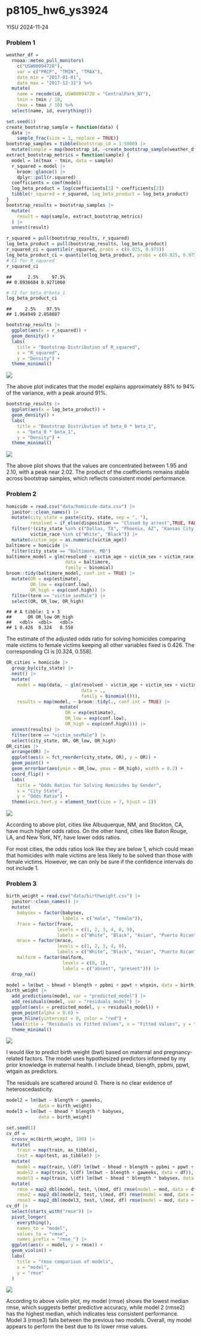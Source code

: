 p8105_hw6_ys3924
================
YISU
2024-11-24

### Problem 1

``` r
weather_df = 
  rnoaa::meteo_pull_monitors(
    c("USW00094728"),
    var = c("PRCP", "TMIN", "TMAX"), 
    date_min = "2017-01-01",
    date_max = "2017-12-31") %>%
  mutate(
    name = recode(id, USW00094728 = "CentralPark_NY"),
    tmin = tmin / 10,
    tmax = tmax / 10) %>%
  select(name, id, everything())
```

``` r
set.seed(1)
create_bootstrap_sample = function(data) {
  data |> 
    sample_frac(size = 1, replace = TRUE)}
bootstrap_samples = tibble(bootstrap_id = 1:5000) |>
  mutate(sample = map(bootstrap_id, ~create_bootstrap_sample(weather_df)))
extract_bootstrap_metrics = function(sample) {
  model = lm(tmax ~ tmin, data = sample)
  r_squared = model |>
    broom::glance() |>
    dplyr::pull(r.squared)
  coefficients = coef(model)
  log_beta_product = log(coefficients[1] * coefficients[2])
  tibble(r_squared = r_squared, log_beta_product = log_beta_product)
}
bootstrap_results = bootstrap_samples |>
  mutate(
    result = map(sample, extract_bootstrap_metrics)
  ) |>
  unnest(result)
```

``` r
r_squared = pull(bootstrap_results, r_squared)
log_beta_product = pull(bootstrap_results, log_beta_product)
r_squared_ci = quantile(r_squared, probs = c(0.025, 0.975))
log_beta_product_ci = quantile(log_beta_product, probs = c(0.025, 0.975))
# CI for R_squared
r_squared_ci
```

    ##      2.5%     97.5% 
    ## 0.8936684 0.9271060

``` r
# CI for beta_0*beta_1
log_beta_product_ci
```

    ##     2.5%    97.5% 
    ## 1.964949 2.058887

``` r
bootstrap_results |>
  ggplot(aes(x = r_squared)) +
  geom_density() +
  labs(
    title = "Bootstrap Distribution of R_squared",
    x = "R_squared",
    y = "Density") +
  theme_minimal()
```

![](p8105_hw6_ys3924_files/figure-gfm/unnamed-chunk-4-1.png)<!-- -->

The above plot indicates that the model explains approximately 88% to
94% of the variance, with a peak around 91%.

``` r
bootstrap_results |>
  ggplot(aes(x = log_beta_product)) +
  geom_density() +
  labs(
    title = "Bootstrap Distribution of beta_0 * beta_1",
    x = "beta_0 * beta_1",
    y = "Density") +
  theme_minimal()
```

![](p8105_hw6_ys3924_files/figure-gfm/unnamed-chunk-5-1.png)<!-- -->

The above plot shows that the values are concentrated between 1.95 and
2.10, with a peak near 2.02. The product of the coefficients remains
stable across bootstrap samples, which reflects consistent model
performance.

### Problem 2

``` r
homicide = read.csv("data/homicide-data.csv") |>
  janitor::clean_names() |>
  mutate(city_state = paste(city, state, sep = ", "),
         resolved = if_else(disposition == "Closed by arrest",TRUE, FALSE)) |>
  filter(!(city_state %in% c("Dallas, TX", "Phoenix, AZ", "Kansas City, MO", "Tulsa, AL")),
         victim_race %in% c("White", "Black")) |>
  mutate(victim_age = as.numeric(victim_age))
baltimore = homicide |>
  filter(city_state == "Baltimore, MD")
baltimore_model = glm(resolved ~ victim_age + victim_sex + victim_race,
                      data = baltimore,
                      family = binomial)
broom::tidy(baltimore_model, conf.int = TRUE) |>
  mutate(OR = exp(estimate),
         OR_low = exp(conf.low),
         OR_high = exp(conf.high)) |>
  filter(term == "victim_sexMale") |>
  select(OR, OR_low, OR_high)
```

    ## # A tibble: 1 × 3
    ##      OR OR_low OR_high
    ##   <dbl>  <dbl>   <dbl>
    ## 1 0.426  0.324   0.558

The estimate of the adjusted odds ratio for solving homicides comparing
male victims to female victims keeping all other variables fixed is
0.426. The corresponding CI is \[0.324, 0.558\].

``` r
OR_cities = homicide |>
  group_by(city_state) |>
  nest() |>
  mutate(
    model = map(data, ~ glm(resolved ~ victim_age + victim_sex + victim_race, 
                            data = ., 
                            family = binomial())),
    results = map(model, ~ broom::tidy(., conf.int = TRUE) |>
                    mutate(
                      OR = exp(estimate),
                      OR_low = exp(conf.low),
                      OR_high = exp(conf.high)))) |>
  unnest(results) |>
  filter(term == "victim_sexMale") |>
  select(city_state, OR, OR_low, OR_high)
OR_cities |>
  arrange(OR) |>
  ggplot(aes(x = fct_reorder(city_state, OR), y = OR)) +
  geom_point() +
  geom_errorbar(aes(ymin = OR_low, ymax = OR_high), width = 0.2) +
  coord_flip() +
  labs(
    title = "Odds Ratios for Solving Homicides by Gender",
    x = "City State",
    y = "Odds Ratio") +
  theme(axis.text.y = element_text(size = 7, hjust = 1))
```

![](p8105_hw6_ys3924_files/figure-gfm/unnamed-chunk-7-1.png)<!-- -->

According to above plot, cities like Albuquerque, NM, and Stockton, CA,
have much higher odds ratios. On the other hand, cities like Baton
Rouge, LA, and New York, NY, have lower odds ratios.

For most cities, the odds ratios look like they are below 1, which could
mean that homicides with male victims are less likely to be solved than
those with female victims. However, we can only be sure if the
confidence intervals do not include 1.

### Problem 3

``` r
birth_weight = read.csv("data/birthweight.csv") |>
  janitor::clean_names() |>
  mutate(
    babysex = factor(babysex, 
                     labels = c("male", "female")),
    frace = factor(frace, 
                   levels = c(1, 2, 3, 4, 8, 9),
                   labels = c("White", "Black", "Asian", "Puerto Rican", "Other", "Unknown")),
    mrace = factor(mrace, 
                   levels = c(1, 2, 3, 4, 8),
                   labels = c("White", "Black", "Asian", "Puerto Rican", "Other")),
    malform = factor(malform,
                     levels = c(0, 1),
                     labels = c("absent", "present"))) |>
  drop_na()
```

``` r
model = lm(bwt ~ bhead + blength + ppbmi + ppwt + wtgain, data = birth_weight)
birth_weight |>
  add_predictions(model, var = "predicted_model") |>
  add_residuals(model, var = "residuals_model") |>
  ggplot(aes(x = predicted_model, y = residuals_model)) +
  geom_point(alpha = 0.6) +
  geom_hline(yintercept = 0, color = "red") +
  labs(title = "Residuals vs Fitted Values", x = "Fitted Values", y = "Residuals") +
  theme_minimal()
```

![](p8105_hw6_ys3924_files/figure-gfm/unnamed-chunk-9-1.png)<!-- -->

I would like to predict birth weight (bwt) based on maternal and
pregnancy-related factors. The model uses hypothesized predictors
informed by my prior knowledge in maternal health. I include bhead,
blength, ppbmi, ppwt, wtgain as predictors.

The residuals are scattered around 0. There is no clear evidence of
heteroscedasticity.

``` r
model2 = lm(bwt ~ blength + gaweeks, 
            data = birth_weight)
model3 = lm(bwt ~ bhead * blength * babysex, 
            data = birth_weight)
```

``` r
set.seed(1)
cv_df = 
  crossv_mc(birth_weight, 100) |>
  mutate(
    train = map(train, as_tibble),
    test = map(test, as_tibble)) |>
  mutate(
    model = map(train, \(df) lm(bwt ~ bhead + blength + ppbmi + ppwt + wtgain, data = df)),
    model2 = map(train, \(df) lm(bwt ~ blength + gaweeks, data = df)),
    model3 = map(train, \(df) lm(bwt ~ bhead * blength * babysex, data = df))) |> 
  mutate(
    rmse = map2_dbl(model, test, \(mod, df) rmse(model = mod, data = df)),
    rmse2 = map2_dbl(model2, test, \(mod, df) rmse(model = mod, data = df)),
    rmse3 = map2_dbl(model3, test, \(mod, df) rmse(model = mod, data = df)))
cv_df |> 
  select(starts_with("rmse")) |> 
  pivot_longer(
    everything(),
    names_to = "model", 
    values_to = "rmse",
    names_prefix = "rmse_") |> 
  ggplot(aes(x = model, y = rmse)) + 
  geom_violin() +
  labs(
    title = "rmse comparison of models",
    x = "model",
    y = "rmse"
  )
```

![](p8105_hw6_ys3924_files/figure-gfm/unnamed-chunk-11-1.png)<!-- -->

According to above violin plot, my model (rmse) shows the lowest median
rmse, which suggests better predictive accuracy, while model 2 (rmse2)
has the highest median, which indicates less consistent performance.
Model 3 (rmse3) falls between the previous two models. Overall, my model
appears to perform the best due to its lower rmse values.
